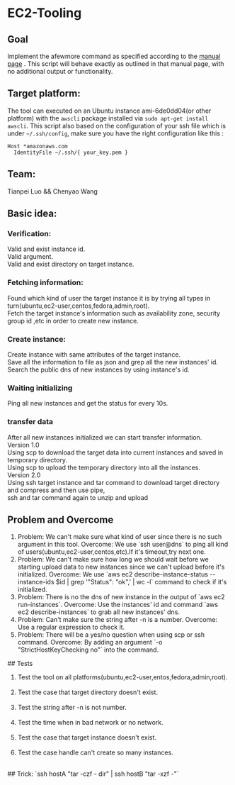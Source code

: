 # EC2-Tooling
## Goal
Implement the afewmore command as specified according to the [manual page](https://github.com/ltp19930730/EC2-Tooling/blob/master/manual.txt) .
This script will behave exactly as outlined in that manual page, with no additional output or functionality.

## Target platform:

The tool can executed on an Ubuntu instance ami-6de0dd04(or other platform) with the `awscli` package installed via `sudo apt-get install awscli`. This script also based on the configuration of your ssh file which is under `~/.ssh/config`, make sure you have the right configuration like this :
```
Host *amazonaws.com
  IdentityFile ~/.ssh/{ your_key.pem }
```

## Team:
Tianpei Luo && Chenyao Wang

## Basic idea:
### Verification:
Valid and exist instance id.  
Valid argument.  
Valid and exist directory on target instance.

### Fetching information:
Found which kind of user the target instance it is by trying all types in turn(ubuntu,ec2-user,centos,fedora,admin,root).  
Fetch the target instance's information such as availability zone, security group id ,etc in order to create new instance.  

### Create instance:
Create instance with same attributes of the target instance.  
Save all the information to file as json and grep all the new instances' id.  
Search the public dns of new instances by using instance's id.

### Waiting initializing
Ping all new instances and get the status for every 10s.  

### transfer data
After all new instances initialized we can start transfer information.  
    Version 1.0  
        Using scp to download the target data into current instances and saved in temporary directory.  
        Using scp to upload the temporary directory into all the instances.  
    Version 2.0  
        Using ssh target instance and tar command to download target directory and compress and then use pipe,  
        ssh and tar command again to unzip and upload  

##  Problem and Overcome
<ol>
<li>Problem: We can't make sure what kind of user since there is no such argument in this tool.  
Overcome: We use `ssh user@dns` to ping all kind of users(ubuntu,ec2-user,centos,etc).If it's timeout,try next one.  
<li>Problem: We can't make sure how long we should wait before we starting upload data to new instances since  
we can't upload before it's initialized.  
Overcome: We use `aws ec2 describe-instance-status --instance-ids $id | grep '"Status": "ok",' | wc -l` command to   
check if it's initialized.  
<li>Problem: There is no the dns of new instance in the output of `aws ec2 run-instances`.  
Overcome: Use the instances' id and command `aws ec2 describe-instances` to grab all new instances' dns.  
<li>Problem: Can't make sure the string after -n is a number.  
Overcome: Use a regular expression to check it.  
<li>Problem: There will be a yes/no question when using scp or ssh command.  
Overcome: By adding an argument `-o "StrictHostKeyChecking no"` into the command.
</ol>
##  Tests
<ol>
	<li>Test the tool on all platforms(ubuntu,ec2-user,entos,fedora,admin,root).  </li>  
	<li>Test the case that target directory doesn't exist.  </li>  
	<li>Test the string after -n is not number.  </li>  
	<li>Test the time when in bad network or no network.  </li>  
	<li>Test the case that target instance doesn't exist.  </li>  
	<li>Test the case handle can't create so many instances.</li>  
</ol>
##  Trick:
	`ssh hostA "tar -czf - dir" | ssh hostB "tar -xzf -"`

